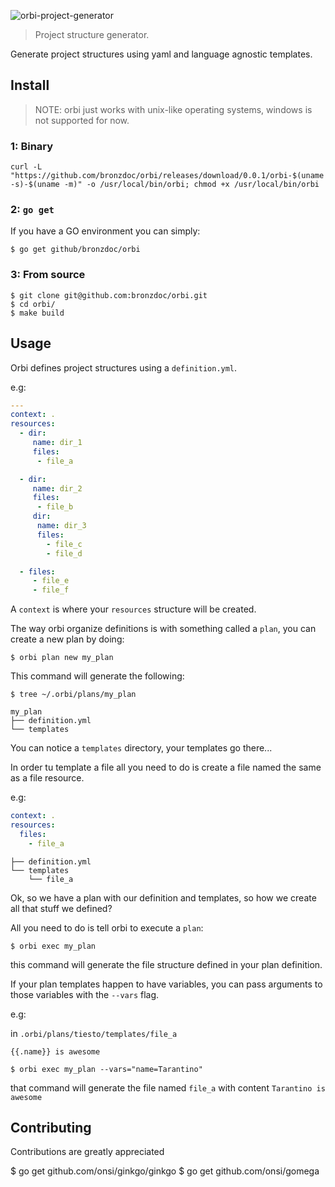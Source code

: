 ![orbi-project-generator](http://i.imgur.com/mtUfTaV.png)

> Project structure generator.

Generate project structures using yaml and language agnostic templates.

## Install
> NOTE: orbi just works with unix-like operating systems, windows is not supported for now.

### 1: Binary
```shell
curl -L "https://github.com/bronzdoc/orbi/releases/download/0.0.1/orbi-$(uname -s)-$(uname -m)" -o /usr/local/bin/orbi; chmod +x /usr/local/bin/orbi
```

### 2: `go get`
If you have a GO environment you can simply:

```shell
$ go get github/bronzdoc/orbi
```

### 3: From source
```
$ git clone git@github.com:bronzdoc/orbi.git
$ cd orbi/
$ make build
```

## Usage

Orbi defines project structures using a `definition.yml`.

e.g:

```yaml
---
context: .
resources:
  - dir:
     name: dir_1
     files:
      - file_a

  - dir:
     name: dir_2
     files:
      - file_b
     dir:
      name: dir_3
      files:
        - file_c
        - file_d

  - files:
     - file_e
     - file_f
```

A `context` is where your `resources` structure will be created.

The way orbi organize definitions is with something called a `plan`, you can create a new plan by doing:

```shell
$ orbi plan new my_plan
```

This command will generate the following:

```shell
$ tree ~/.orbi/plans/my_plan

my_plan
├── definition.yml
└── templates
```

You can notice a `templates` directory, your templates go there...

In order tu template a file all you need to do is create a file named the same as a file resource.

e.g:

```yaml
context: .
resources:
  files:
    - file_a
```

```shell
├── definition.yml
└── templates
    └── file_a
```

Ok, so we have a plan with our definition and templates, so how we create all that stuff we defined?

All you need to do is tell orbi to execute a `plan`:

```shell
$ orbi exec my_plan
```

this command will generate the file structure defined in your plan definition.

If your plan templates happen to have variables, you can pass arguments to those variables with the `--vars` flag.

e.g:

in `.orbi/plans/tiesto/templates/file_a`

```
{{.name}} is awesome
```

```shell
$ orbi exec my_plan --vars="name=Tarantino"
```

that command will generate the file named `file_a` with content `Tarantino is awesome`

## Contributing

Contributions are greatly appreciated

$ go get github.com/onsi/ginkgo/ginkgo
$ go get github.com/onsi/gomega

